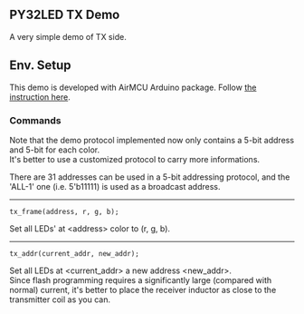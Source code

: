 ## PY32LED TX Demo  
A very simple demo of TX side.  

## Env. Setup 
This demo is developed with AirMCU Arduino package. 
Follow [the instruction here](https://wiki.luatos.com/chips/air001/Air001-Arduino.html).

### Commands  

Note that the demo protocol implemented now only contains a 5-bit address and 5-bit for each color.  
It's better to use a customized protocol to carry more informations.  

There are 31 addresses can be used in a 5-bit addressing protocol, and the 'ALL-1' one (i.e. 5'b11111) is used as a broadcast address.

---
```
tx_frame(address, r, g, b);
```
Set all LEDs' at \<address\> color to (r, g, b).  

---
```
tx_addr(current_addr, new_addr);
```
Set all LEDs at \<current_addr\> a new address \<new_addr\>.   
Since flash programming requires a significantly large (compared with normal) current, it's better to place the receiver inductor as close to the transmitter coil as you can.  

